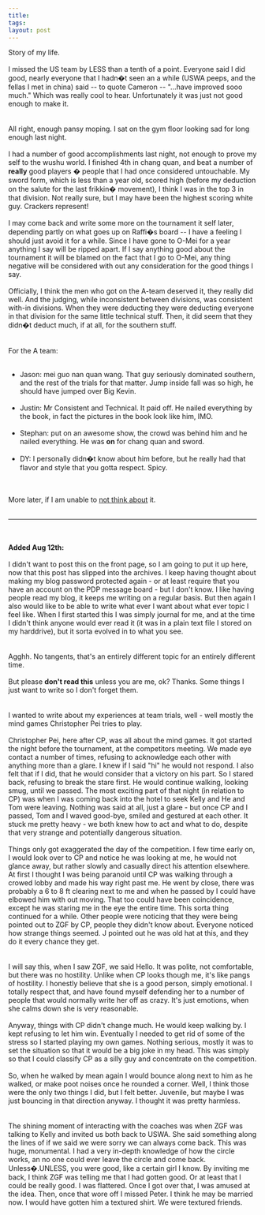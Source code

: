 ```yaml
---
title: 
tags: 
layout: post
---
```

Story of my life.<br /><br />I missed the US team by LESS than a tenth of a point. Everyone said I did good, nearly everyone that I hadn�t seen an a while (USWA peeps, and the fellas I met in china) said -- to quote Cameron -- "...have improved sooo much." Which was really cool to hear.  Unfortunately it was just not good enough to make it.  <br /><br />All right, enough pansy moping.  I sat on the gym floor looking sad for long enough last night.<br /><br />I had a number of good accomplishments last night, not enough to prove my self to the wushu world.  I finished 4th in chang quan, and beat a number of <b>really</b> good players � people that I had once considered untouchable.  My sword form, which is less than a year old, scored high (before my deduction on the salute for the last frikkin� movement), I think I was in the top 3 in that division. Not really sure, but I may have been the highest scoring white guy.  Crackers represent!<br /><br />I may come back and write some more on the tournament it self later, depending partly on what goes up on Raffi�s board -- I have a feeling I should just avoid it for a while.  Since I have gone to O-Mei for a year anything I say will be ripped apart.  If I say anything good about the tournament it will be blamed on the fact that I go to O-Mei, any thing negative will be considered with out any consideration for the good things I say. <br /><br />Officially, I think the men who got on the A-team deserved it, they really did well.  And the judging, while inconsistent between divisions, was consistent with-in divisions.  When they were deducting they were deducting everyone in that division for the same little technical stuff. Then, it did seem that they didn�t deduct much, if at all, for the southern stuff.  <br /><br />For the A team:<br /><ul><br /><li>Jason: mei guo nan quan wang.  That guy seriously dominated southern, and the rest of the trials for that matter.  Jump inside fall was so high, he should have jumped over Big Kevin.</li><br /><li>Justin: Mr Consistent and Technical. It paid off.  He nailed everything by the book, in fact the pictures in the book look like him, IMO.</li><br /><li>Stephan: put on an awesome show, the crowd was behind him and he nailed everything.  He was <b>on</b> for chang quan and sword.</li><br /><li>DY: I personally didn�t know about him before, but he really had that flavor and style that you gotta respect.  Spicy.</li><br /></ul><br />More later, if I am unable to <a href=�http://www.globulos.com�>not think about</a> it. <br /><br /><hr><br /><br /><b>Added Aug 12th:</b><br /><br />I didn't want to post this on the front page, so I am going to put it up here, now that this post has slipped into the archives.  I keep having thought about making my blog password protected again - or at least require that you have an account on the PDP message board - but I don't know.  I like having people read my blog, it keeps me writing on a regular basis.  But then again I also would like to be able to write what ever I want about what ever topic I feel like.  When I first started this I was simply journal for me, and at the time I didn't think anyone would ever read it (it was in a  plain text file I stored on my harddrive), but it sorta evolved in to what you see.  <br /><br />Agghh.  No tangents, that's an entirely different topic for an entirely different time. <br /><br />But please <b>don't read this</b> unless you are me, ok?  Thanks. Some things I just want to write so I don't forget them.  <br /><br />I wanted to write about my experiences at team trials, well - well mostly the mind games Christopher Pei tries to play. <br /><br />Christopher Pei, here after CP, was all about the mind games.  It got started the night before the tournament, at the competitors meeting.  We made eye contact a number of times, refusing to acknowledge each other with anything more than a glare. I knew if I said "hi" he would not respond.  I also felt that if I did, that he would consider that a victory on his part.  So I stared back, refusing to break the stare first.  He would continue walking, looking smug, until we passed.  The most exciting part of that night (in relation to CP) was when I was coming back into the hotel to seek Kelly and He and Tom were leaving.  Nothing was said at all, just a glare - but once CP and I passed, Tom and I waved good-bye, smiled and gestured at each other.  It stuck me pretty heavy - we both knew how to act and what to do, despite that very strange and potentially dangerous situation.<br /><br />Things only got exaggerated the day of the competition.  I few time early on, I would look over to CP and notice he was looking at me, he would not glance away, but rather slowly and casually direct his attention elsewhere.  At first I thought I was being paranoid until CP was walking through a crowed lobby and made his way right past me.  He went by close, there was probably a 6 to 8 ft clearing next to me and when he passed by I could have elbowed him with out moving. That too could have been coincidence, except he was staring me in the eye the entire time.   This sorta thing continued for a while.  Other people were noticing that they were being pointed out to ZGF by CP, people they didn't know about.  Everyone noticed how strange things seemed.  J pointed out he was old hat at this, and they do it every chance they get.  <br /><br />I will say this, when I saw ZGF, we said Hello.  It was polite, not comfortable, but there was no hostility.  Unlike when CP looks though me, it's like pangs of hostility. I honestly believe that she is a good person, simply emotional.  I totally respect that, and have found myself defending her to a number of people that would normally write her off as crazy.  It's just emotions, when she calms down she is very reasonable. <br /><br />Anyway, things with CP didn't change much.  He would keep walking by.  I kept refusing to let him win.  Eventually I needed to get rid of some of the stress so I started playing my own games.  Nothing serious, mostly it was to set the situation so that it would be a big joke in my head.  This was simply so that I could classify CP as a silly guy and concentrate on the competition. <br /><br />So, when he walked by mean again I would bounce along next to him as he walked, or make poot noises once he rounded a corner.  Well, I think those were the only two things I did, but I felt better.  Juvenile, but maybe I was just bouncing in that direction anyway.  I thought it was pretty harmless.  <br /><br />The shining moment of interacting with the coaches was when ZGF was talking to Kelly and invited us both back to USWA.  She said something along the lines of if we said we were sorry we can always come back.  This was huge, monumental.  I had a very in-depth knowledge of how the circle works, an no one could ever leave the circle and come back.  Unless�.UNLESS, you were good, like a certain girl I know.  By inviting me back, I think ZGF was telling me that I had gotten good.  Or at least that I could be really good.  I was flattered.  Once I got over that, I was amused at the idea.  Then, once that wore off I missed Peter.  I think he may be married now. I would have gotten him a textured shirt.  We were textured friends.
